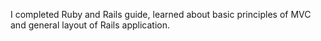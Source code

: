 I completed Ruby and Rails guide, learned about basic principles of MVC and general layout of Rails application.